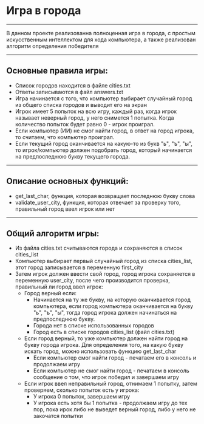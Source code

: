 # Игра в города
_______________
В данном проекте реализованна полноценная игра в города, с простым искусственным интеллектом для хода компьютера, а также реализован алгоритм определения победителя
_______________
## Основные правила игры:
+ Список городов находится в файле cities.txt
+ Ответы записываются в файл answers.txt
+ Игра начинается с того, что компьютер выбирает случайный город из общего списка городов и выводит его на экран
+ Игрок имеет 5 попыток на всю игру, каждый раз, когда игрок называет неверный город, у него снимется 1 попытка. Когда количество попыток будет равно 0 - игрок проиграл.
+ Если компьютер (ИИ) не смог найти город, в ответ на город игрока, то считаем, что компьютер проиграл.
+ Если текущий город оканчивается на какую-то из букв "ь", "ъ", "ы", то игрок/компьютер должен подобрать город, который начинается на предпоследнюю букву текущего города.
__________________
## Описание основных функций:
+ get_last_char, функция, которая возвращает последнюю букву слова
+ validate_user_city, функция, которая отвечает за проверку того, правильный город ввел игрок или нет
___________________
## Общий алгоритм игры:
+ Из файла cities.txt считываются города и сохраняются в список cities_list
+ Компьютер выбирает первый случайный город из списка cities_list, этот город записывается в переменную first_city
+ Затем игрок должен ввести свой город, город игрока сохраняется в переменную user_city, после чего производится проверка, правильный ли город ввел игрок:
  + Город верный если:
    + Начинается на ту же букву, на которую оканчивается город компьютера, если город компьютера оканчивается на букву "ь", "ъ", "ы", тогда город игрока должен начинаться на предпоследнюю букву.
    + Города нет в списке использованных городов
    + Город есть в списке городов cities_list (файл cities.txt)
  + Если город верный, то уже компьютер должен найти город на букву города игрока. Для определения того, на какую букву искать город, можно использовать функцию get_last_char
    + Если компьютер смог найти город - печатаем его в консоль и продолжаем игру
    + Если компьютер не смог найти город - печатаем в консоль сообщение о том, что игрок победил и завершаем игру
  + Если игрок ввел неправильный город, отнимаем 1 попытку, затем проверяем, сколько попыток есть у игрока:
    + У игрока 0 попыток, завершаем игру
    + У игрока есть хотя бы 1 попытка - продолжаем игру до тех пор, пока ирок либо не выведет верный город, либо у него не закочатся попытки

